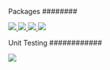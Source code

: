 Packages
########

<a href="https://bytepackager.com">
  <img src="https://bytepackager.com/badge/Q3ceQ_fyWbdyO77sSwWwqImw0wE/status.svg"/>
</a>

<a href="https://bytepackager.com">
  <img src="https://bytepackager.com/badge/rY_lKh5lkS835gKAcwKpQpt8TTw/status.svg"/>
</a>

<a href="https://bytepackager.com">
  <img src="https://bytepackager.com/badge/R9iK62W5pSs2O8C6iHmkIuDJf_g/status.svg"/>
</a>

<a href="https://bytepackager.com">
  <img src="https://bytepackager.com/badge/S3afb01nX-vgVHR0Ji7ESGDLEuM/status.svg"/>
</a>


Unit Testing
############

<a href="https://travis-ci.org/dlasalle/wildriver">
  <img src="https://travis-ci.org/dlasalle/wildriver.svg?branch=master"/>
</a>
